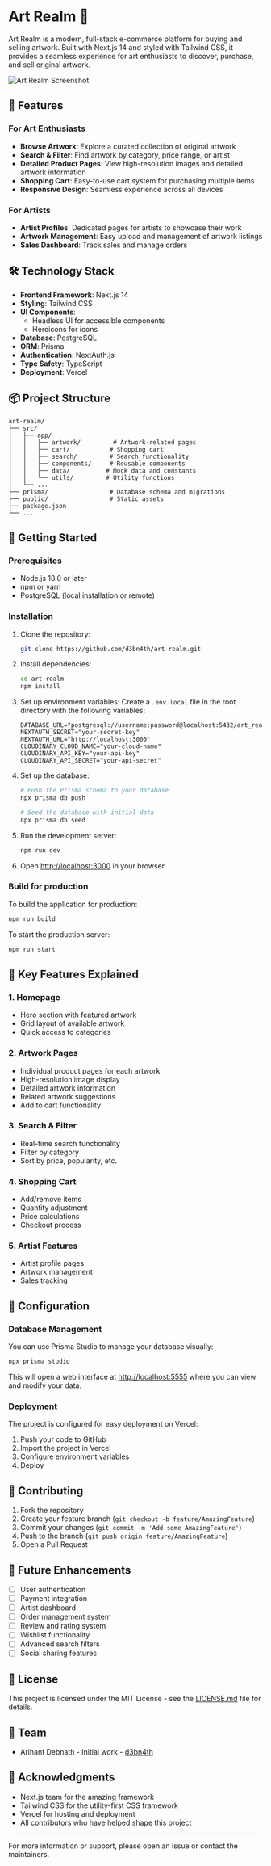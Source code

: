 # Art Realm 🎨

Art Realm is a modern, full-stack e-commerce platform for buying and selling artwork. Built with Next.js 14 and styled with Tailwind CSS, it provides a seamless experience for art enthusiasts to discover, purchase, and sell original artwork.

![Art Realm Screenshot](public/images/screenshot.png)

## 🌟 Features

### For Art Enthusiasts

- **Browse Artwork**: Explore a curated collection of original artwork
- **Search & Filter**: Find artwork by category, price range, or artist
- **Detailed Product Pages**: View high-resolution images and detailed artwork information
- **Shopping Cart**: Easy-to-use cart system for purchasing multiple items
- **Responsive Design**: Seamless experience across all devices

### For Artists

- **Artist Profiles**: Dedicated pages for artists to showcase their work
- **Artwork Management**: Easy upload and management of artwork listings
- **Sales Dashboard**: Track sales and manage orders

## 🛠️ Technology Stack

- **Frontend Framework**: Next.js 14
- **Styling**: Tailwind CSS
- **UI Components**: 
  - Headless UI for accessible components
  - Heroicons for icons
- **Database**: PostgreSQL
- **ORM**: Prisma
- **Authentication**: NextAuth.js
- **Type Safety**: TypeScript
- **Deployment**: Vercel

## 📦 Project Structure

```
art-realm/
├── src/
│   ├── app/
│   │   ├── artwork/         # Artwork-related pages
│   │   ├── cart/           # Shopping cart
│   │   ├── search/         # Search functionality
│   │   ├── components/     # Reusable components
│   │   ├── data/          # Mock data and constants
│   │   └── utils/         # Utility functions
│   └── ...
├── prisma/                 # Database schema and migrations
├── public/                 # Static assets
├── package.json           
└── ...
```

## 🚀 Getting Started

### Prerequisites
- Node.js 18.0 or later
- npm or yarn
- PostgreSQL (local installation or remote)

### Installation

1. Clone the repository:
   ```bash
   git clone https://github.com/d3bn4th/art-realm.git
   ```

2. Install dependencies:
   ```bash
   cd art-realm
   npm install
   ```

3. Set up environment variables:
   Create a `.env.local` file in the root directory with the following variables:
   ```
   DATABASE_URL="postgresql://username:password@localhost:5432/art_realm"
   NEXTAUTH_SECRET="your-secret-key"
   NEXTAUTH_URL="http://localhost:3000"
   CLOUDINARY_CLOUD_NAME="your-cloud-name"
   CLOUDINARY_API_KEY="your-api-key"
   CLOUDINARY_API_SECRET="your-api-secret"
   ```

4. Set up the database:
   ```bash
   # Push the Prisma schema to your database
   npx prisma db push
   
   # Seed the database with initial data
   npx prisma db seed
   ```

5. Run the development server:
   ```bash
   npm run dev
   ```

6. Open [http://localhost:3000](http://localhost:3000) in your browser

### Build for production

To build the application for production:

```bash
npm run build
```

To start the production server:

```bash
npm run start
```

## 📱 Key Features Explained

### 1. Homepage

- Hero section with featured artwork
- Grid layout of available artwork
- Quick access to categories

### 2. Artwork Pages

- Individual product pages for each artwork
- High-resolution image display
- Detailed artwork information
- Related artwork suggestions
- Add to cart functionality

### 3. Search & Filter

- Real-time search functionality
- Filter by category
- Sort by price, popularity, etc.

### 4. Shopping Cart

- Add/remove items
- Quantity adjustment
- Price calculations
- Checkout process

### 5. Artist Features

- Artist profile pages
- Artwork management
- Sales tracking

## 🔧 Configuration

### Database Management

You can use Prisma Studio to manage your database visually:

```bash
npx prisma studio
```

This will open a web interface at [http://localhost:5555](http://localhost:5555) where you can view and modify your data.

### Deployment

The project is configured for easy deployment on Vercel:
1. Push your code to GitHub
2. Import the project in Vercel
3. Configure environment variables
4. Deploy

## 🤝 Contributing

1. Fork the repository
2. Create your feature branch (`git checkout -b feature/AmazingFeature`)
3. Commit your changes (`git commit -m 'Add some AmazingFeature'`)
4. Push to the branch (`git push origin feature/AmazingFeature`)
5. Open a Pull Request

## 📝 Future Enhancements

- [ ] User authentication
- [ ] Payment integration
- [ ] Artist dashboard
- [ ] Order management system
- [ ] Review and rating system
- [ ] Wishlist functionality
- [ ] Advanced search filters
- [ ] Social sharing features

## 📄 License

This project is licensed under the MIT License - see the [LICENSE.md](LICENSE.md) file for details.

## 👥 Team

- Arihant Debnath - Initial work - [d3bn4th](https://github.com/d3bn4th)

## 🙏 Acknowledgments

- Next.js team for the amazing framework
- Tailwind CSS for the utility-first CSS framework
- Vercel for hosting and deployment
- All contributors who have helped shape this project

---

For more information or support, please open an issue or contact the maintainers.

